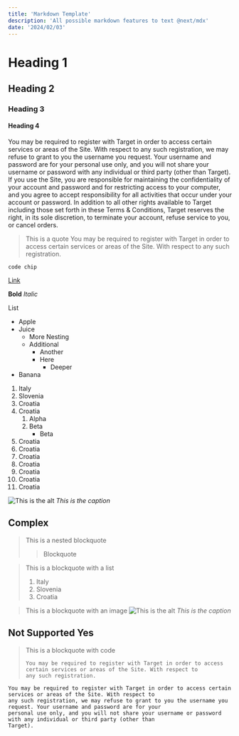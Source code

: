 ```yaml
---
title: 'Markdown Template'
description: 'All possible markdown features to text @next/mdx'
date: '2024/02/03'
---
```


# Heading 1

## Heading 2

### Heading 3

#### Heading 4

You may be required to register with Target in order to access certain services or areas of the Site. With respect to
any such registration, we may refuse to grant to you the username you request. Your username and password are for your
personal use only, and you will not share your username or password with any individual or third party (other than
Target). If you use the Site, you are responsible for maintaining the confidentiality of your account and password and
for restricting access to your computer, and you agree to accept responsibility for all activities that occur under your
account or password. In addition to all other rights available to Target including those set forth in these Terms &
Conditions, Target reserves the right, in its sole discretion, to terminate your account, refuse service to you, or
cancel orders.

> This is a quote You may be required to register with Target in order to access certain services or areas of the Site.
> With respect to any such registration.

`code chip`

[Link](https://lucide.dev/icons/?search=scroll)

__Bold__
_Italic_

List

- Apple
- Juice
    - More Nesting
    - Additional
        - Another
        - Here
            - Deeper
- Banana

1) Italy
2) Slovenia
3) Croatia
4) Croatia
    1) Alpha
    2) Beta
        - Beta
5) Croatia
6) Croatia
7) Croatia
8) Croatia
9) Croatia
10) Croatia
11) Croatia

![This is the alt](https://api.slingacademy.com/public/sample-photos/1.jpeg)
*This is the caption*

## Complex

> This is a nested blockquote
> > Blockquote

> This is a blockquote with a list
> 1) Italy
> 2) Slovenia
> 3) Croatia

> This is a blockquote with an image
> ![This is the alt](https://api.slingacademy.com/public/sample-photos/1.jpeg)
> *This is the caption*

## Not Supported Yes

> This is a blockquote with code
> ```
> You may be required to register with Target in order to access certain services or areas of the Site. With respect to
> any such registration.
> ```

```
You may be required to register with Target in order to access certain services or areas of the Site. With respect to
any such registration, we may refuse to grant to you the username you request. Your username and password are for your
personal use only, and you will not share your username or password with any individual or third party (other than
Target).
```
